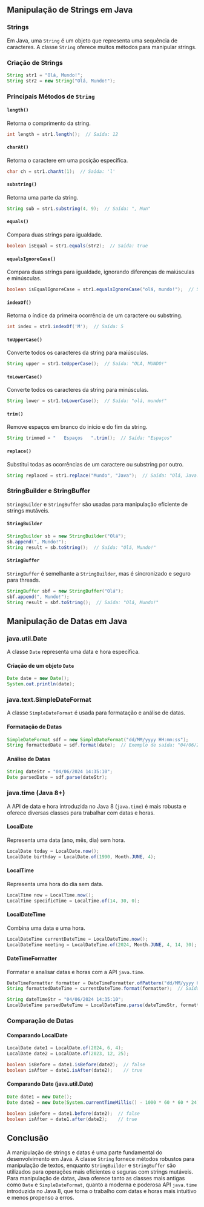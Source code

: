 ## Manipulação de Strings em Java

### Strings

Em Java, uma `String` é um objeto que representa uma sequência de caracteres. A classe `String` oferece muitos métodos para manipular strings.

### Criação de Strings

```java
String str1 = "Olá, Mundo!";
String str2 = new String("Olá, Mundo!");
```

### Principais Métodos de `String`

#### `length()`

Retorna o comprimento da string.

```java
int length = str1.length();  // Saída: 12
```

#### `charAt()`

Retorna o caractere em uma posição específica.

```java
char ch = str1.charAt(1);  // Saída: 'l'
```

#### `substring()`

Retorna uma parte da string.

```java
String sub = str1.substring(4, 9);  // Saída: ", Mun"
```

#### `equals()`

Compara duas strings para igualdade.

```java
boolean isEqual = str1.equals(str2);  // Saída: true
```

#### `equalsIgnoreCase()`

Compara duas strings para igualdade, ignorando diferenças de maiúsculas e minúsculas.

```java
boolean isEqualIgnoreCase = str1.equalsIgnoreCase("olá, mundo!");  // Saída: true
```

#### `indexOf()`

Retorna o índice da primeira ocorrência de um caractere ou substring.

```java
int index = str1.indexOf('M');  // Saída: 5
```

#### `toUpperCase()`

Converte todos os caracteres da string para maiúsculas.

```java
String upper = str1.toUpperCase();  // Saída: "OLÁ, MUNDO!"
```

#### `toLowerCase()`

Converte todos os caracteres da string para minúsculas.

```java
String lower = str1.toLowerCase();  // Saída: "olá, mundo!"
```

#### `trim()`

Remove espaços em branco do início e do fim da string.

```java
String trimmed = "   Espaços   ".trim();  // Saída: "Espaços"
```

#### `replace()`

Substitui todas as ocorrências de um caractere ou substring por outro.

```java
String replaced = str1.replace("Mundo", "Java");  // Saída: "Olá, Java!"
```

### StringBuilder e StringBuffer

`StringBuilder` e `StringBuffer` são usadas para manipulação eficiente de strings mutáveis.

#### `StringBuilder`

```java
StringBuilder sb = new StringBuilder("Olá");
sb.append(", Mundo!");
String result = sb.toString();  // Saída: "Olá, Mundo!"
```

#### `StringBuffer`

`StringBuffer` é semelhante a `StringBuilder`, mas é sincronizado e seguro para threads.

```java
StringBuffer sbf = new StringBuffer("Olá");
sbf.append(", Mundo!");
String result = sbf.toString();  // Saída: "Olá, Mundo!"
```

## Manipulação de Datas em Java

### java.util.Date

A classe `Date` representa uma data e hora específica.

#### Criação de um objeto `Date`

```java
Date date = new Date();
System.out.println(date);
```

### java.text.SimpleDateFormat

A classe `SimpleDateFormat` é usada para formatação e análise de datas.

#### Formatação de Datas

```java
SimpleDateFormat sdf = new SimpleDateFormat("dd/MM/yyyy HH:mm:ss");
String formattedDate = sdf.format(date);  // Exemplo de saída: "04/06/2024 14:35:10"
```

#### Análise de Datas

```java
String dateStr = "04/06/2024 14:35:10";
Date parsedDate = sdf.parse(dateStr);
```

### java.time (Java 8+)

A API de data e hora introduzida no Java 8 (`java.time`) é mais robusta e oferece diversas classes para trabalhar com datas e horas.

#### LocalDate

Representa uma data (ano, mês, dia) sem hora.

```java
LocalDate today = LocalDate.now();
LocalDate birthday = LocalDate.of(1990, Month.JUNE, 4);
```

#### LocalTime

Representa uma hora do dia sem data.

```java
LocalTime now = LocalTime.now();
LocalTime specificTime = LocalTime.of(14, 30, 0);
```

#### LocalDateTime

Combina uma data e uma hora.

```java
LocalDateTime currentDateTime = LocalDateTime.now();
LocalDateTime meeting = LocalDateTime.of(2024, Month.JUNE, 4, 14, 30);
```

#### DateTimeFormatter

Formatar e analisar datas e horas com a API `java.time`.

```java
DateTimeFormatter formatter = DateTimeFormatter.ofPattern("dd/MM/yyyy HH:mm:ss");
String formattedDateTime = currentDateTime.format(formatter);  // Saída: "04/06/2024 14:35:10"

String dateTimeStr = "04/06/2024 14:35:10";
LocalDateTime parsedDateTime = LocalDateTime.parse(dateTimeStr, formatter);
```

### Comparação de Datas

#### Comparando LocalDate

```java
LocalDate date1 = LocalDate.of(2024, 6, 4);
LocalDate date2 = LocalDate.of(2023, 12, 25);

boolean isBefore = date1.isBefore(date2);  // false
boolean isAfter = date1.isAfter(date2);    // true
```

#### Comparando Date (java.util.Date)

```java
Date date1 = new Date();
Date date2 = new Date(System.currentTimeMillis() - 1000 * 60 * 60 * 24);  // Um dia antes

boolean isBefore = date1.before(date2);  // false
boolean isAfter = date1.after(date2);    // true
```

## Conclusão

A manipulação de strings e datas é uma parte fundamental do desenvolvimento em Java. A classe `String` fornece métodos robustos para manipulação de textos, enquanto `StringBuilder` e `StringBuffer` são utilizados para operações mais eficientes e seguras com strings mutáveis. Para manipulação de datas, Java oferece tanto as classes mais antigas como `Date` e `SimpleDateFormat`, quanto a moderna e poderosa API `java.time` introduzida no Java 8, que torna o trabalho com datas e horas mais intuitivo e menos propenso a erros.
